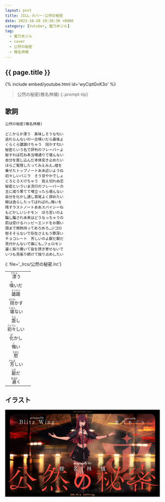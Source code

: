 ```yaml
---
layout: post
title: JILL-カバー-公然の秘密
date: 2023-10-20 19:20:30 +0900
category: [Vutuber, 蜜乃木ジル]
tag: 
  - 蜜乃木ジル
  - cover
  - 公然の秘密
  - 椎名林檎
---
```


## {{ page.title }}

{% include embed/youtube.html id='wyCiptGvK3o' %}

> 公然の秘密(椎名林檎)
{:.prompt-tip}

## 歌詞

```
公然の秘密(椎名林檎)

どこからか漂う　美味しそうな匂い
逃れらんないの一旦嗅いだら最後よ
くらくら蹌踉けちゃう　拐かす匂い
秘密という名で評判のフレーバーよ
秘すれば花ね本当噂通りで堪んない
自分を誑し込んだ本体突き止めたい
ほらご覧隠したってみえみえ…嘘を
乗せたトップノートああ近いようね
初々しいバニラ　そう甘やかでしょ
とろとろＸけちゃう　抱え切れぬ恋
秘密といういま流行のフレーバーの
主に成り果てて噂立ったら堪んない
自分を化かし通し首尾よく諦めたい
眼は逸らしたってばればれ…悔いを
残すラストノートああスパイシーね
もどかしいシナモン　ほろ苦いのよ
騙し騙され未来はどうなっちゃうの
罰は受けるハッピーエンドをお願い
頭まで微熱持ってめろめろ…ジゴロ
憖そそらないで存在さえもう罪深い
チョコレート　芳しいのよ厭だ厭だ
見付かんないで誰にも…フェロモン
遍く振り撒いて皆を誘き寄せないで
いつも見張り続けて独り占めしたい
```
{: file='_lrcs/公然の秘密.lrc'}

|                                        |       |
| :------------------------------------: | :---: |
| <ruby>漂<rt>ただよ</rt>う</ruby> |       |
| <ruby>嗅<rt>か</rt>いだ</ruby> |       |
| <ruby>蹌踉<rt>そうろう</rt></ruby> |       |
| <ruby>拐<rt>かどわ</rt>かす</ruby> |       |
| <ruby>堪<rt>たまら</rt>ない</ruby> |       |
| <ruby>誑<rt>たら</rt>し</ruby> |       |
| <ruby>初々<rt>ういうい</rt>しい</ruby> |       |
| <ruby>化<rt>ば</rt>かし</ruby> |       |
| <ruby>悔<rt>く</rt>い</ruby> |       |
| <ruby>憖<rt>なまじ</rt></ruby> |       |
| <ruby>芳<rt>かんば</rt>しい</ruby> |       |
| <ruby>厭<rt>いや</rt>だ</ruby> |       |
| <ruby>遍<rt>あまね</rt>く</ruby> |       |


## イラスト

![公然の秘密](/assets/img/vtuber/jill/kouzennohimitu.jpeg)
